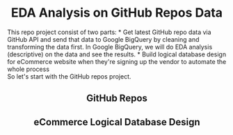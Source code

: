 <h1 align="center">EDA Analysis on GitHub Repos Data</h1>
This repo project consist of two parts:
* Get latest GitHub repo data via GitHub API and send that data to Google BigQuery by cleaning and transforming the data first. In Google BigQuery, we will do EDA analysis (descriptive) on the data and see the results.
* Build logical database design for eCommerce website when they're signing up the vendor to automate the whole process
<br>
So let's start with the GitHub repos project.

<h2 align="center">GitHub Repos</h2>

<h2 align="center">eCommerce Logical Database Design</h2>
